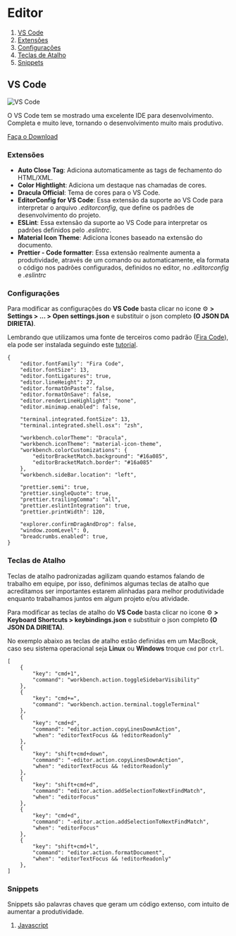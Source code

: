 # Editor

1. [VS Code](#vs-code)
2. [Extensões](#extensões)
3. [Configurações](#configurações)
4. [Teclas de Atalho](#teclas-de-atalho)
5. [Snippets](#snippets)


## VS Code

![VS Code](https://code.visualstudio.com/assets/home/home-screenshot-mac-lg-2x.png)

O VS Code tem se mostrado uma excelente IDE para desenvolvimento. Completa e muito leve, tornando o
desenvolvimento muito mais produtivo.

[Faça o Download](https://code.visualstudio.com/)

### Extensões 

- **Auto Close Tag**: Adiciona automaticamente as tags de fechamento do HTML/XML.
- **Color Hightlight**: Adiciona um destaque nas chamadas de cores.
- **Dracula Official**: Tema de cores para o VS Code.
- **EditorConfig for VS Code**: Essa extensão da suporte ao VS Code para interpretar o arquivo _.editorconfig_, que define
  os padrões de desenvolvimento do projeto.
- **ESLint**: Essa extensão da suporte ao VS Code para interpretar os padrões definidos pelo _.eslintrc_.
- **Material Icon Theme**: Adiciona Icones baseado na extensão do documento.
- **Prettier - Code formatter**: Essa extensão realmente aumenta a produtividade, através de um comando ou automaticamente,
  ela formata o código nos padrões configurados, definidos no editor, no _.editorconfig_ e _.eslintrc_

### Configurações

Para modificar as configurações do **VS Code** basta clicar no icone ⚙️ **> Settings > ... > Open settings.json** e substituir o json
completo **(O JSON DA DIRIETA)**.

Lembrando que utilizamos uma fonte de terceiros como padrão ([Fira Code](https://github.com/tonsky/FiraCode)), ela pode ser instalada seguindo este [tutorial](https://github.com/tonsky/FiraCode).

```
{
    "editor.fontFamily": "Fira Code",
    "editor.fontSize": 13,
    "editor.fontLigatures": true,
    "editor.lineHeight": 27,
    "editor.formatOnPaste": false,
    "editor.formatOnSave": false,
    "editor.renderLineHighlight": "none",
    "editor.minimap.enabled": false,

    "terminal.integrated.fontSize": 13,
    "terminal.integrated.shell.osx": "zsh",

    "workbench.colorTheme": "Dracula",
    "workbench.iconTheme": "material-icon-theme",
    "workbench.colorCustomizations": {
        "editorBracketMatch.background": "#16a085",
        "editorBracketMatch.border": "#16a085"
    },
    "workbench.sideBar.location": "left",

    "prettier.semi": true,
    "prettier.singleQuote": true,
    "prettier.trailingComma": "all",
    "prettier.eslintIntegration": true,
    "prettier.printWidth": 120,

    "explorer.confirmDragAndDrop": false,
    "window.zoomLevel": 0,
    "breadcrumbs.enabled": true,
}
```

### Teclas de Atalho

Teclas de atalho padronizadas agilizam quando estamos falando de trabalho em equipe, por isso, definimos algumas teclas de atalho que
acreditamos ser importantes estarem alinhadas para melhor produtividade enquanto trabalhamos juntos em algum projeto e/ou atividade.

Para modificar as teclas de atalho do **VS Code** basta clicar no icone ⚙️ **> Keyboard Shortcuts > keybindings.json** e substituir o json
completo **(O JSON DA DIRIETA)**.

No exemplo abaixo as teclas de atalho estão definidas em um MacBook, caso seu sistema operacional seja **Linux** ou **Windows** troque `cmd` por `ctrl`.

```
[
    {
        "key": "cmd+1",
        "command": "workbench.action.toggleSidebarVisibility"
    },
    {
        "key": "cmd+=",
        "command": "workbench.action.terminal.toggleTerminal"
    },
    {
        "key": "cmd+d",
        "command": "editor.action.copyLinesDownAction",
        "when": "editorTextFocus && !editorReadonly"
    },
    {
        "key": "shift+cmd+down",
        "command": "-editor.action.copyLinesDownAction",
        "when": "editorTextFocus && !editorReadonly"
    },
    {
        "key": "shift+cmd+d",
        "command": "editor.action.addSelectionToNextFindMatch",
        "when": "editorFocus"
    },
    {
        "key": "cmd+d",
        "command": "-editor.action.addSelectionToNextFindMatch",
        "when": "editorFocus"
    },
    {
        "key": "shift+cmd+l",
        "command": "editor.action.formatDocument",
        "when": "editorTextFocus && !editorReadonly"
    },
]
```

### Snippets

Snippets são palavras chaves que geram um código extenso, com intuito de aumentar a produtividade.

1. [Javascript](snippets/JAVASCRIPT.md)
